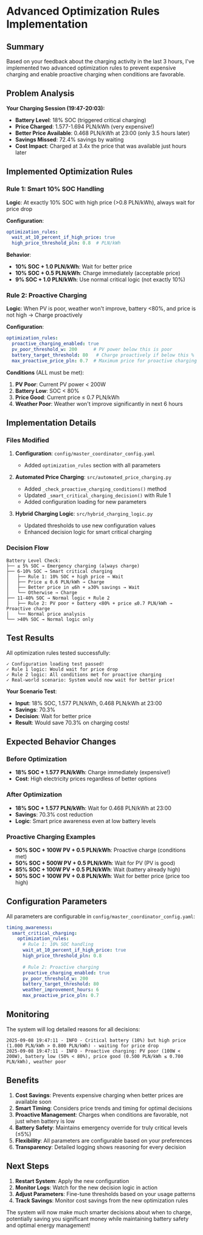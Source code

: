 # Advanced Optimization Rules Implementation

## Summary

Based on your feedback about the charging activity in the last 3 hours, I've implemented two advanced optimization rules to prevent expensive charging and enable proactive charging when conditions are favorable.

## Problem Analysis

**Your Charging Session (19:47-20:03):**
- **Battery Level**: 18% SOC (triggered critical charging)
- **Price Charged**: 1.577-1.694 PLN/kWh (very expensive!)
- **Better Price Available**: 0.468 PLN/kWh at 23:00 (only 3.5 hours later)
- **Savings Missed**: 72.4% savings by waiting
- **Cost Impact**: Charged at 3.4x the price that was available just hours later

## Implemented Optimization Rules

### Rule 1: Smart 10% SOC Handling
**Logic**: At exactly 10% SOC with high price (>0.8 PLN/kWh), always wait for price drop

**Configuration**:
```yaml
optimization_rules:
  wait_at_10_percent_if_high_price: true
  high_price_threshold_pln: 0.8  # PLN/kWh
```

**Behavior**:
- **10% SOC + 1.0 PLN/kWh**: Wait for better price
- **10% SOC + 0.5 PLN/kWh**: Charge immediately (acceptable price)
- **9% SOC + 1.0 PLN/kWh**: Use normal critical logic (not exactly 10%)

### Rule 2: Proactive Charging
**Logic**: When PV is poor, weather won't improve, battery <80%, and price is not high → Charge proactively

**Configuration**:
```yaml
optimization_rules:
  proactive_charging_enabled: true
  pv_poor_threshold_w: 200      # PV power below this is poor
  battery_target_threshold: 80   # Charge proactively if below this %
  max_proactive_price_pln: 0.7  # Maximum price for proactive charging
```

**Conditions** (ALL must be met):
1. **PV Poor**: Current PV power < 200W
2. **Battery Low**: SOC < 80%
3. **Price Good**: Current price ≤ 0.7 PLN/kWh
4. **Weather Poor**: Weather won't improve significantly in next 6 hours

## Implementation Details

### Files Modified

1. **Configuration**: `config/master_coordinator_config.yaml`
   - Added `optimization_rules` section with all parameters

2. **Automated Price Charging**: `src/automated_price_charging.py`
   - Added `_check_proactive_charging_conditions()` method
   - Updated `_smart_critical_charging_decision()` with Rule 1
   - Added configuration loading for new parameters

3. **Hybrid Charging Logic**: `src/hybrid_charging_logic.py`
   - Updated thresholds to use new configuration values
   - Enhanced decision logic for smart critical charging

### Decision Flow

```
Battery Level Check:
├── ≤ 5% SOC → Emergency charging (always charge)
├── 6-10% SOC → Smart critical charging
│   ├── Rule 1: 10% SOC + high price → Wait
│   ├── Price ≤ 0.6 PLN/kWh → Charge
│   ├── Better price in ≤6h + ≥30% savings → Wait
│   └── Otherwise → Charge
├── 11-40% SOC → Normal logic + Rule 2
│   ├── Rule 2: PV poor + battery <80% + price ≤0.7 PLN/kWh → Proactive charge
│   └── Normal price analysis
└── >40% SOC → Normal logic only
```

## Test Results

All optimization rules tested successfully:

```
✓ Configuration loading test passed!
✓ Rule 1 logic: Would wait for price drop
✓ Rule 2 logic: All conditions met for proactive charging
✓ Real-world scenario: System would now wait for better price!
```

**Your Scenario Test**:
- **Input**: 18% SOC, 1.577 PLN/kWh, 0.468 PLN/kWh at 23:00
- **Savings**: 70.3%
- **Decision**: Wait for better price
- **Result**: Would save 70.3% on charging costs!

## Expected Behavior Changes

### Before Optimization
- **18% SOC + 1.577 PLN/kWh**: Charge immediately (expensive!)
- **Cost**: High electricity prices regardless of better options

### After Optimization
- **18% SOC + 1.577 PLN/kWh**: Wait for 0.468 PLN/kWh at 23:00
- **Savings**: 70.3% cost reduction
- **Logic**: Smart price awareness even at low battery levels

### Proactive Charging Examples
- **50% SOC + 100W PV + 0.5 PLN/kWh**: Proactive charge (conditions met)
- **50% SOC + 500W PV + 0.5 PLN/kWh**: Wait for PV (PV is good)
- **85% SOC + 100W PV + 0.5 PLN/kWh**: Wait (battery already high)
- **50% SOC + 100W PV + 0.8 PLN/kWh**: Wait for better price (price too high)

## Configuration Parameters

All parameters are configurable in `config/master_coordinator_config.yaml`:

```yaml
timing_awareness:
  smart_critical_charging:
    optimization_rules:
      # Rule 1: 10% SOC handling
      wait_at_10_percent_if_high_price: true
      high_price_threshold_pln: 0.8
      
      # Rule 2: Proactive charging
      proactive_charging_enabled: true
      pv_poor_threshold_w: 200
      battery_target_threshold: 80
      weather_improvement_hours: 6
      max_proactive_price_pln: 0.7
```

## Monitoring

The system will log detailed reasons for all decisions:

```
2025-09-08 19:47:11 - INFO - Critical battery (10%) but high price (1.000 PLN/kWh > 0.800 PLN/kWh) - waiting for price drop
2025-09-08 19:47:11 - INFO - Proactive charging: PV poor (100W < 200W), battery low (50% < 80%), price good (0.500 PLN/kWh ≤ 0.700 PLN/kWh), weather poor
```

## Benefits

1. **Cost Savings**: Prevents expensive charging when better prices are available soon
2. **Smart Timing**: Considers price trends and timing for optimal decisions
3. **Proactive Management**: Charges when conditions are favorable, not just when battery is low
4. **Battery Safety**: Maintains emergency override for truly critical levels (≤5%)
5. **Flexibility**: All parameters are configurable based on your preferences
6. **Transparency**: Detailed logging shows reasoning for every decision

## Next Steps

1. **Restart System**: Apply the new configuration
2. **Monitor Logs**: Watch for the new decision logic in action
3. **Adjust Parameters**: Fine-tune thresholds based on your usage patterns
4. **Track Savings**: Monitor cost savings from the new optimization rules

The system will now make much smarter decisions about when to charge, potentially saving you significant money while maintaining battery safety and optimal energy management!